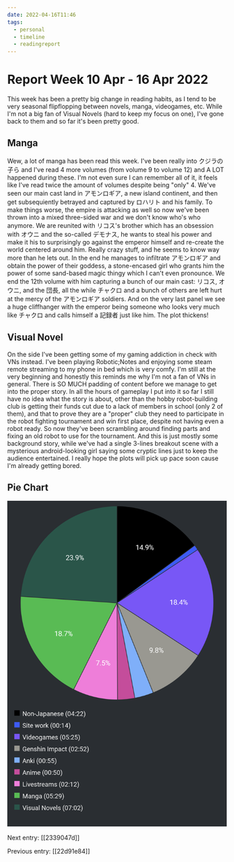 ```yaml
---
date: 2022-04-16T11:46
tags:
  - personal
  - timeline
  - readingreport
---
```


# Report Week 10 Apr - 16 Apr 2022

This week has been a pretty big change in reading habits, as I tend to be very
seasonal flipflopping between novels, manga, videogames, etc. While I'm not a
big fan of Visual Novels (hard to keep my focus on one), I've gone back to them
and so far it's been pretty good.

## Manga

Wew, a lot of manga has been read this week. I've been really into クジラの子ら
and I've read 4 more volumes (from volume 9 to volume 12) and A LOT happened
during these. I'm not even sure I can remember all of it, it feels like I've
read twice the amount of volumes despite being "only" 4. We've seen our main
cast land in アモンロギア, a new island continent, and then get subsequiently
betrayed and captured by ロハリト and his family. To make things worse, the
empire is attacking as well so now we've been thrown into a mixed three-sided
war and we don't know who's who anymore. We are reunited with リコス's brother
which has an obsession with オウニ and the so-called デモナス, he wants to steal
his power and make it his to surprisingly go against the emperor himself and
re-create the world centered around him. Really crazy stuff, and he seems to know
way more than he lets out. In the end he manages to infiltrate アモンロギア and
obtain the power of their goddess, a stone-encased girl who grants him the power
of some sand-based magic thingy which I can't even pronounce. We end the 12th
volume with him capturing a bunch of our main cast: リコス, オウニ, and the 団長,
all the while チャクロ and a bunch of others are left hurt at the mercy of the
アモンロギア soldiers. And on the very last panel we see a huge cliffhanger with
the emperor being someone who looks very much like チャクロ and calls himself a
記録者 just like him. The plot thickens!

## Visual Novel

On the side I've been getting some of my gaming addiction in check with VNs
instead. I've been playing Robotic;Notes and enjoying some steam remote
streaming to my phone in bed which is very comfy. I'm still at the very
beginning and honestly this reminds me why I'm not a fan of VNs in general.
There is SO MUCH padding of content before we manage to get into the proper
story. In all the hours of gameplay I put into it so far I still have no idea
what the story is about, other than the hobby robot-building club is getting
their funds cut due to a lack of members in school (only 2 of them), and that
to prove they are a "proper" club they need to participate in the robot fighting
tournament and win first place, despite not having even a robot ready. So now
they've been scrambling around finding parts and fixing an old robot to use for
the tournament. And this is just mostly some background story, while we've had a
single 3-lines breakout scene with a mysterious android-looking girl saying some
cryptic lines just to keep the audience entertained. I really hope the plots
will pick up pace soon cause I'm already getting bored.

## Pie Chart

![Report](./static/reports/2022-04-16.png)

Next entry: [[2339047d]]

Previous entry: [[22d91e84]]
